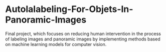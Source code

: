 # Autolalabeling-For-Objets-In-Panoramic-Images
Final project, which focuses on reducing human intervention in the process of labeling images and panoramic images by implementing methods based on machine learning models for computer vision.
